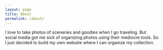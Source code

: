 ```yaml
---
layout: page
title: About
permalink: /about/
---
```


I love to take photos of sceneries and goodies when I go traveling.
But social media got me sick of organizing photos using their mediocre tools.
So I just decided to build my own website where I can organize my collection.
